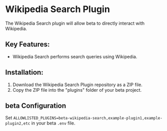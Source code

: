# Wikipedia Search Plugin

The Wikipedia Search plugin will allow beta to directly interact with Wikipedia.

## Key Features:
- Wikipedia Search performs search queries using Wikipedia.

## Installation:
1. Download the Wikipedia Search Plugin repository as a ZIP file.
2. Copy the ZIP file into the "plugins" folder of your beta project.

## beta Configuration

Set `ALLOWLISTED_PLUGINS=beta-wikipedia-search,example-plugin1,example-plugin2,etc` in your beta `.env` file.
